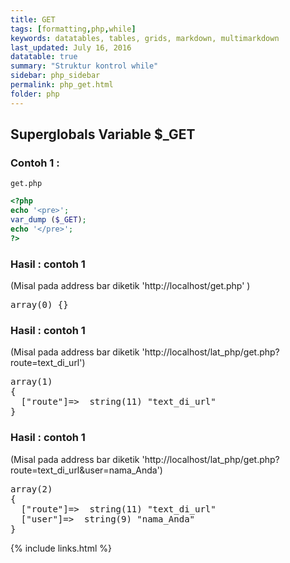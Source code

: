 ```yaml
---
title: GET
tags: [formatting,php,while]
keywords: datatables, tables, grids, markdown, multimarkdown
last_updated: July 16, 2016
datatable: true
summary: "Struktur kontrol while"
sidebar: php_sidebar
permalink: php_get.html
folder: php
---
```


## Superglobals Variable $_GET
	
### Contoh 1 :
`get.php`
```php
<?php
echo '<pre>';
var_dump ($_GET);
echo '</pre>';
?>
```

### Hasil : contoh 1
(Misal pada address bar diketik 'http://localhost/get.php' )
<pre>
array(0) {}
</pre>

### Hasil : contoh 1
(Misal pada address bar diketik 'http://localhost/lat_php/get.php?route=text_di_url')
<pre>
array(1) 
{
  ["route"]=>  string(11) "text_di_url"
}
</pre>

### Hasil : contoh 1
(Misal pada address bar diketik 'http://localhost/lat_php/get.php?route=text_di_url&user=nama_Anda')
<pre>
array(2) 
{
  ["route"]=>  string(11) "text_di_url"
  ["user"]=>  string(9) "nama_Anda"
}
</pre>

{% include links.html %}
